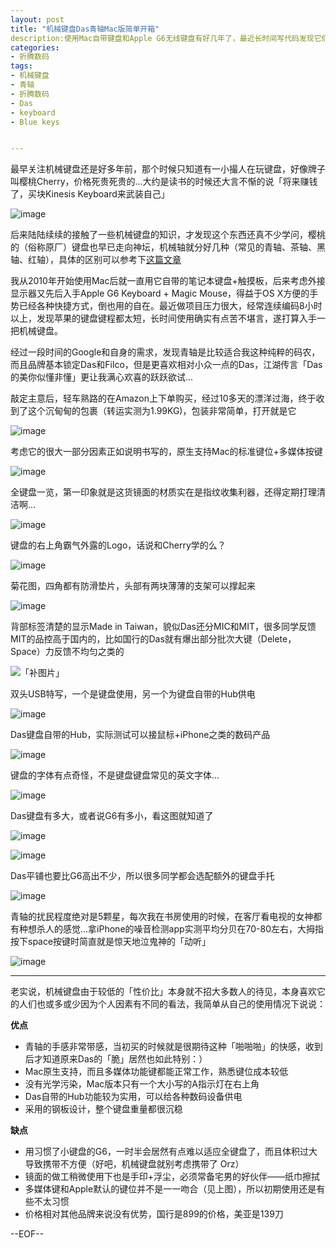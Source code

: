 ```yaml
---
layout: post
title: "机械键盘Das青轴Mac版简单开箱"
description:使用Mac自带键盘和Apple G6无线键盘有好几年了，最近长时间写代码发现它们不像原来这么带感了，所以开始物色机械键盘，有朋友推荐Das的青轴还不错...
categories:
- 折腾数码
tags:
- 机械键盘
- 青轴
- 折腾数码
- Das
- keyboard
- Blue keys


---
```


最早关注机械键盘还是好多年前，那个时候只知道有一小撮人在玩键盘，好像牌子叫樱桃Cherry，价格死贵死贵的...大约是读书的时候还大言不惭的说「将来赚钱了，买块Kinesis Keyboard来武装自己」

![image](http://gtms03.alicdn.com/tps/i3/T1Hqj5FGVcXXbliYLM-720-471.jpg)

后来陆陆续续的接触了一些机械键盘的知识，才发现这个东西还真不少学问，樱桃的（俗称原厂）键盘也早已走向神坛，机械轴就分好几种（常见的青轴、茶轴、黑轴、红轴），具体的区别可以参考下[这篇文章](http://jy.smzdm.com/detail/115)

我从2010年开始使用Mac后就一直用它自带的笔记本键盘+触摸板，后来考虑外接显示器又先后入手Apple G6 Keyboard + Magic Mouse，得益于OS X方便的手势已经各种快捷方式，倒也用的自在。最近做项目压力很大，经常连续编码8小时以上，发现苹果的键盘键程都太短，长时间使用确实有点苦不堪言，遂打算入手一把机械键盘。

经过一段时间的Google和自身的需求，发现青轴是比较适合我这种纯粹的码农，而且品牌基本锁定Das和Filco，但是更喜欢相对小众一点的Das，江湖传言「Das的美你似懂非懂」更让我满心欢喜的跃跃欲试...

敲定主意后，轻车熟路的在Amazon上下单购买，经过10多天的漂洋过海，终于收到了这个沉甸甸的包裹（转运实测为1.99KG)，包装非常简单，打开就是它

![image](http://gtms02.alicdn.com/tps/i2/T1NNr_FMXXXXaIyj2o-600-600.jpg)

考虑它的很大一部分因素正如说明书写的，原生支持Mac的标准键位+多媒体按键

![image](http://gtms03.alicdn.com/tps/i3/T1mtj7FJXbXXa1pOro-600-400.jpg)

全键盘一览，第一印象就是这货镜面的材质实在是指纹收集利器，还得定期打理清洁啊...

![image](http://gtms04.alicdn.com/tps/i4/T1_Pj9FH8aXXa1pOro-600-400.jpg)

键盘的右上角霸气外露的Logo，话说和Cherry学的么？

![image](http://gtms03.alicdn.com/tps/i3/T1lMn5FFXcXXa1pOro-600-400.jpg)

菊花图，四角都有防滑垫片，头部有两块薄薄的支架可以撑起来

![image](http://gtms01.alicdn.com/tps/i1/T1JBD4FGVcXXaPa5vo-600-373.jpg)

背部标签清楚的显示Made in Taiwan，貌似Das还分MIC和MIT，很多同学反馈MIT的品控高于国内的，比如国行的Das就有爆出部分批次大键（Delete，Space）力反馈不均匀之类的

![「补图片」](http://gtms04.alicdn.com/tps/i4/T1WXn.FM8XXXa1pOro-600-400.jpg)

双头USB特写，一个是键盘使用，另一个为键盘自带的Hub供电

![image](http://gtms01.alicdn.com/tps/i1/T16mb3FNlcXXa1pOro-600-400.jpg)

Das键盘自带的Hub，实际测试可以接鼠标+iPhone之类的数码产品

![image](http://gtms02.alicdn.com/tps/i2/T1jSH4FGNcXXXNOyLo-600-427.jpg)

键盘的字体有点奇怪，不是键盘键盘常见的英文字体...

![image](http://gtms03.alicdn.com/tps/i3/T1JMj6FQFbXXa1pOro-600-400.jpg)

Das键盘有多大，或者说G6有多小，看这图就知道了

![image](http://gtms04.alicdn.com/tps/i4/T1Lsr5FGNcXXa1pOro-600-400.jpg)

![image](http://gtms04.alicdn.com/tps/i4/T1qSH7FF8bXXa1pOro-600-400.jpg)

Das平铺也要比G6高出不少，所以很多同学都会选配额外的键盘手托

![image](http://gtms02.alicdn.com/tps/i2/T1Fdf4FHJcXXa2jiPo-600-399.jpg)



青轴的扰民程度绝对是5颗星，每次我在书房使用的时候，在客厅看电视的女神都有种想杀人的感觉...拿iPhone的噪音检测app实测平均分贝在70-80左右，大拇指按下space按键时简直就是惊天地泣鬼神的「动听」

![image](http://gtms01.alicdn.com/tps/i1/T1k5H.FGNXXXa1pOro-600-400.jpg)

---

老实说，机械键盘由于较低的「性价比」本身就不招大多数人的待见，本身喜欢它的人们也或多或少因为个人因素有不同的看法，我简单从自己的使用情况下说说：

**优点**

* 青轴的手感非常带感，当初买的时候就是很期待这种「啪啪啪」的快感，收到后才知道原来Das的「脆」居然也如此特别：）
* Mac原生支持，而且多媒体功能键都能正常工作，熟悉键位成本较低
* 没有光学污染，Mac版本只有一个大小写的A指示灯在右上角
* Das自带的Hub功能较为实用，可以给各种数码设备供电
* 采用的钢板设计，整个键盘重量都很沉稳

**缺点**

* 用习惯了小键盘的G6，一时半会居然有点难以适应全键盘了，而且体积过大导致携带不方便（好吧，机械键盘就别考虑携带了 Orz）
* 镜面的做工稍微使用下也是手印+浮尘，必须常备宅男的好伙伴——纸巾擦拭
* 多媒体键和Apple默认的键位并不是一一吻合（见上图），所以初期使用还是有些不太习惯
* 价格相对其他品牌来说没有优势，国行是899的价格，美亚是139刀


--EOF--